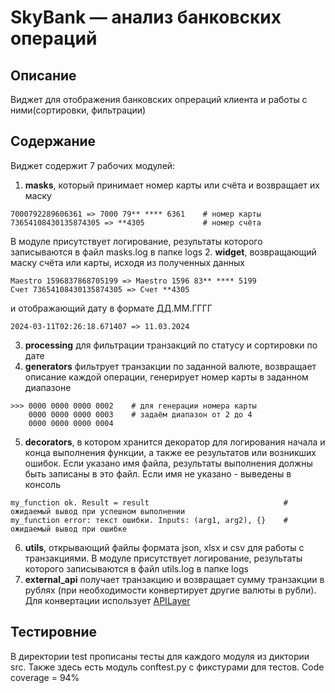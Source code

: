 # SkyBank — анализ банковских операций

## Описание

Виджет для отображения банковских опрераций клиента и работы с ними(сортировки, фильтрации)

## Содержание

Виджет содержит 7 рабочих модулей:
1. **masks**, который принимает номер карты или счёта и возвращает их маску 
```
7000792289606361 => 7000 79** **** 6361    # номер карты
73654108430135874305 => **4305             # номер счёта
```
В модуле присутствует логирование, результаты которого записываются в файл masks.log в папке logs
2. **widget**, возвращающий маску счёта или карты, исходя из полученных данных
```
Maestro 1596837868705199 => Maestro 1596 83** **** 5199
Счет 73654108430135874305 => Счет **4305
```
и отображающий дату в формате ДД.ММ.ГГГГ
```
2024-03-11T02:26:18.671407 => 11.03.2024
```
3. **processing** для фильтрации транзакций по статусу и сортировки по дате
4. **generators** фильтрует транзакции по заданной валюте, возвращает описание каждой операции, генерирует номер карты в заданном диапазоне
```
>>> 0000 0000 0000 0002    # для генерации номера карты
    0000 0000 0000 0003    # задаём диапазон от 2 до 4  
    0000 0000 0000 0004     
```
5. **decorators**, в котором хранится декоратор для логирования начала и конца выполнения функции, а также ее результатов или возникших ошибок. Если указано имя файла, результаты выполнения должны быть записаны в это файл. Если имя не указано - выведены в консоль
```
my_function ok. Result = result                              # ожидаемый вывод при успешном выполнении
my_function error: текст ошибки. Inputs: (arg1, arg2), {}    # ожидаемый вывод при ошибке
```
6. **utils**, открывающий файлы формата json, xlsx и csv для работы с транзакциями.
В модуле присутствует логирование, результаты которого записываются в файл utils.log в папке logs
7. **external_api** получает транзакцию и возвращает сумму транзакции в рублях (при необходимости конвертирует другие валюты в рубли). Для конвертации использует [APILayer](https://apilayer.com/marketplace/exchangerates_data-api)
## Тестировние
В директории test прописаны тесты для каждого модуля из диктории src.
Также здесь есть модуль conftest.py с фикстурами для тестов. Code coverage = 94%